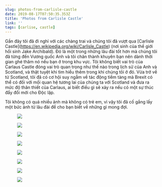 ```yaml
---
slug: photos-from-carlisle-castle
date: 2019-08-17T07:50:35.353Z
title: 'Photos from Carlisle Castle'
link: ''
tags: [carlise, castle]
---
```


Gần đây tôi đã đi nghỉ với các chàng trai và chúng tôi đã vượt qua [Carlisle Castle](<a href="https://en.wikipedia.org/wiki/Carlisle_Castle">https://en.wikipedia.org/wiki/Carlisle_Castle</a>) (nơi sinh của thế giới hồi sinh Jake Archibald). Đó là một trong những lâu đài tốt hơn mà chúng tôi đã từng đến Vương quốc Anh và tôi chân thành khuyên bạn nên dành thời gian ghé thăm nó nếu bạn ở trong khu vực. Tôi không biết vai trò của Carlaus Castle đóng vai trò quan trọng như thế nào trong lịch sử của Anh và Scotland, và thật tuyệt khi tìm hiểu thêm trong khi chúng tôi ở đó. Vừa trở về từ Scotland, tôi đã có cơ hội suy ngẫm về tác động tiềm tàng mà Brexit có thể có đối với mối quan hệ tương lai của chúng ta với Scotland và đưa ra mức độ thân thiết của Carlaus, ai biết điều gì sẽ xảy ra nếu có một sự thúc đẩy đổi mới cho Độc lập.

Tôi không có quá nhiều ảnh mà không có trẻ em, vì vậy tôi đã cố gắng lấy một bức ảnh từ lâu đài để cho bạn biết về những gì mong đợi.

<figure><img src="/images/2019-08-17-photos-from-carlisle-castle-0.jpeg"></figure>

<figure><img src="/images/2019-08-17-photos-from-carlisle-castle-1.jpeg"></figure>

<figure><img src="/images/2019-08-17-photos-from-carlisle-castle-2.jpeg"></figure>

<figure><img src="/images/2019-08-17-photos-from-carlisle-castle-3.jpeg"></figure>

<figure><img src="/images/2019-08-17-photos-from-carlisle-castle-4.jpeg"></figure>

<figure><img src="/images/2019-08-17-photos-from-carlisle-castle-5.jpeg"></figure>

<figure><img src="/images/2019-08-17-photos-from-carlisle-castle-6.jpeg"></figure>

<figure><img src="/images/2019-08-17-photos-from-carlisle-castle-7.jpeg"></figure>

